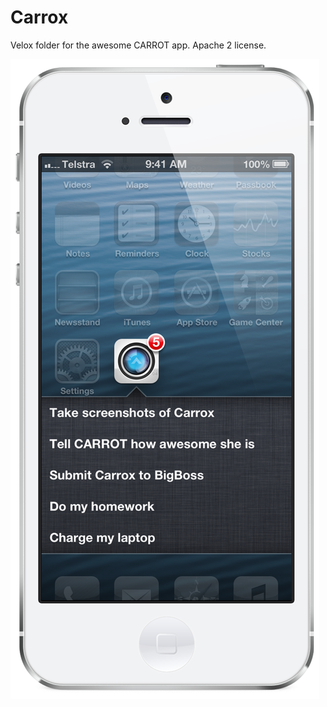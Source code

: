 # Carrox
Velox folder for the awesome CARROT app. Apache 2 license.

![Screenshot](img/IMG_1281.PNG)
